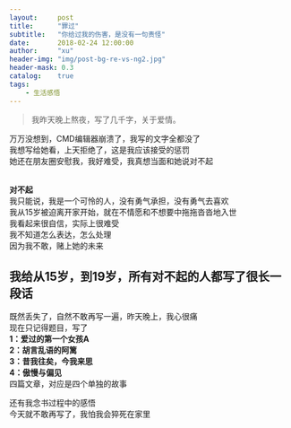 ```yaml
---
layout:     post
title:      "罪过"
subtitle:   "你给过我的伤害，是没有一句责怪"
date:       2018-02-24 12:00:00
author:     "xu"
header-img: "img/post-bg-re-vs-ng2.jpg"
header-mask: 0.3
catalog:    true
tags:
    - 生活感悟
---
```


> 我昨天晚上熬夜，写了几千字，关于爱情。


万万没想到，CMD编辑器崩溃了，我写的文字全都没了<br>
我想写给她看，上天拒绝了，这是我应该接受的惩罚<br>
她还在朋友圈安慰我，我好难受，我真想当面和她说对不起<br>
<br>

**对不起**<br>
我只能说，我是一个可怜的人，没有勇气承担，没有勇气去喜欢<br>
我从15岁被迫离开家开始，就在不情愿和不想要中拖拖沓沓地入世<br>
我看起来很自信，实际上很难受<br>
我不知道怎么表达，怎么处理<br>
因为我不敢，赌上她的未来<br>
## 我给从15岁，到19岁，所有对不起的人都写了很长一段话
既然丢失了，自然不敢再写一遍，昨天晚上，我心很痛<br>
现在只记得题目，写了<br>
**1：爱过的第一个女孩A**<br>
**2：胡言乱语的阿篱**<br>
**3：昔我往矣，今我来思**<br>
**4：傲慢与偏见**<br>
四篇文章，对应是四个单独的故事<br>


还有我念书过程中的感悟<br>
今天就不敢再写了，我怕我会猝死在家里
